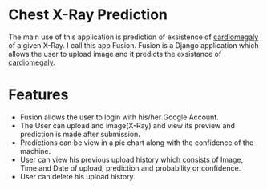 # Chest X-Ray Prediction

The main use of this application is prediction of exsistence of [cardiomegaly](https://en.wikipedia.org/wiki/Cardiomegaly) of a given X-Ray.
I call this app Fusion. Fusion is a Django application which allows the user to upload image and it predicts the exsistance of [cardiomegaly](https://en.wikipedia.org/wiki/Cardiomegaly).


# Features

  - Fusion allows the user to login with his/her Google Account.
  - The User can upload and image(X-Ray) and view its preview and prediction is made after submission.
  - Predictions can be view in a pie chart along with the confidence of the machine.
  - User can view his previous upload history which consists of Image, Time and Date of upload, prediction and probability or confidence.
  - User can delete his upload history.
